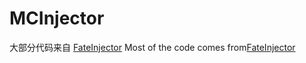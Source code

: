 # MCInjector
大部分代码来自 [FateInjector](https://github.com/fligger/FateInjector)
Most of the code comes from[FateInjector](https://github.com/fligger/FateInjector)